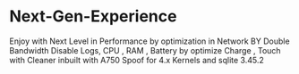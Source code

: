# Next-Gen-Experience
Enjoy with Next Level in Performance by optimization in Network BY Double Bandwidth Disable Logs, CPU , RAM , Battery by optimize Charge , Touch with Cleaner inbuilt with A750 Spoof for 4.x Kernels and sqlite 3.45.2
